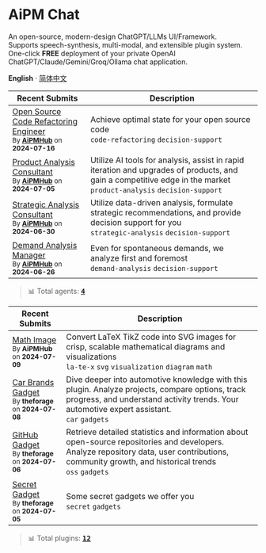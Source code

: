 # AiPM Chat

An open-source, modern-design ChatGPT/LLMs UI/Framework.<br/>
Supports speech-synthesis, multi-modal, and extensible plugin system.<br/>
One-click **FREE** deployment of your private OpenAI ChatGPT/Claude/Gemini/Groq/Ollama chat application.

**English** · [简体中文](./README.zh-CN.md)

<!-- AGENT LIST -->

| Recent Submits                                                                                                                                                                                                                   | Description                                                                                                                                                            |
| -------------------------------------------------------------------------------------------------------------------------------------------------------------------------------------------------------------------------------- | ---------------------------------------------------------------------------------------------------------------------------------------------------------------------- |
| [Open Source Code Refactoring Engineer](https://chat-aipm.theforage.cn/market?agent=opensource-refactor-engineer)<br/><sup>By **[AiPMHub](https://roadmaps.feishu.cn/wiki/RykrwFxPiiU4T7kZ63bc7Lqdnch)** on **2024-07-16**</sup> | Achieve optimal state for your open source code<br/>`code-refactoring` `decision-support`                                                                              |
| [Product Analysis Consultant](https://chat-aipm.theforage.cn/market?agent=product-analysis-consultant)<br/><sup>By **[AiPMHub](https://roadmaps.feishu.cn/wiki/RykrwFxPiiU4T7kZ63bc7Lqdnch)** on **2024-07-05**</sup>            | Utilize AI tools for analysis, assist in rapid iteration and upgrades of products, and gain a competitive edge in the market<br/>`product-analysis` `decision-support` |
| [Strategic Analysis Consultant](https://chat-aipm.theforage.cn/market?agent=strategic-analysis-consultant)<br/><sup>By **[AiPMHub](https://roadmaps.feishu.cn/wiki/RykrwFxPiiU4T7kZ63bc7Lqdnch)** on **2024-06-30**</sup>        | Utilize data-driven analysis, formulate strategic recommendations, and provide decision support for you<br/>`strategic-analysis` `decision-support`                    |
| [Demand Analysis Manager](https://chat-aipm.theforage.cn/market?agent=kano-model-research-manager)<br/><sup>By **[AiPMHub](https://roadmaps.feishu.cn/wiki/RykrwFxPiiU4T7kZ63bc7Lqdnch)** on **2024-06-26**</sup>                | Even for spontaneous demands, we analyze first and foremost<br/>`demand-analysis` `decision-support`                                                                   |

> 📊 Total agents: [<kbd>**4**</kbd> ](https://github.com/aipmhub/aipm-chat-agents)

 <!-- PLUGIN LIST -->

| Recent Submits                                                                                                       | Description                                                                                                                                                                                          |
| -------------------------------------------------------------------------------------------------------------------- | ---------------------------------------------------------------------------------------------------------------------------------------------------------------------------------------------------- |
| [Math Image](https://chat-aipm.theforage.cn/settings/agent)<br/><sup>By **AiPMHub** on **2024-07-09**</sup>          | Convert LaTeX TikZ code into SVG images for crisp, scalable mathematical diagrams and visualizations<br/>`la-te-x` `svg` `visualization` `diagram` `math`                                            |
| [Car Brands Gadget](https://chat-aipm.theforage.cn/settings/agent)<br/><sup>By **theforage** on **2024-07-08**</sup> | Dive deeper into automotive knowledge with this plugin. Analyze projects, compare options, track progress, and understand activity trends. Your automotive expert assistant.<br/>`car` `gadgets`     |
| [GitHub Gadget](https://chat-aipm.theforage.cn/settings/agent)<br/><sup>By **theforage** on **2024-07-06**</sup>     | Retrieve detailed statistics and information about open-source repositories and developers. Analyze repository data, user contributions, community growth, and historical trends<br/>`oss` `gadgets` |
| [Secret Gadget](https://chat-aipm.theforage.cn/settings/agent)<br/><sup>By **theforage** on **2024-07-05**</sup>     | Some secret gadgets we offer you<br/>`secret` `gadgets`                                                                                                                                              |

> 📊 Total plugins: [<kbd>**12**</kbd>](https://github.com/aipmhub/aipm-chat-plugins)
